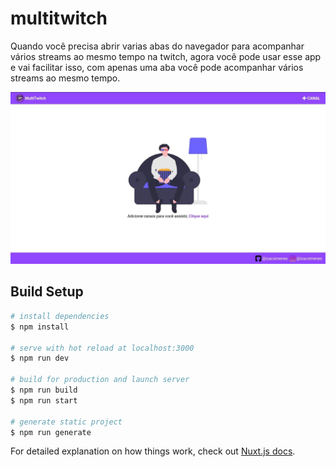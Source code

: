 # multitwitch
Quando você precisa abrir varias abas do navegador para acompanhar vários streams ao mesmo tempo na twitch, agora você pode usar esse app e vai facilitar isso, com apenas uma aba você pode acompanhar vários streams ao mesmo tempo.

![alt text](welcome.jpg)

## Build Setup

```bash
# install dependencies
$ npm install

# serve with hot reload at localhost:3000
$ npm run dev

# build for production and launch server
$ npm run build
$ npm run start

# generate static project
$ npm run generate
```

For detailed explanation on how things work, check out [Nuxt.js docs](https://nuxtjs.org).

